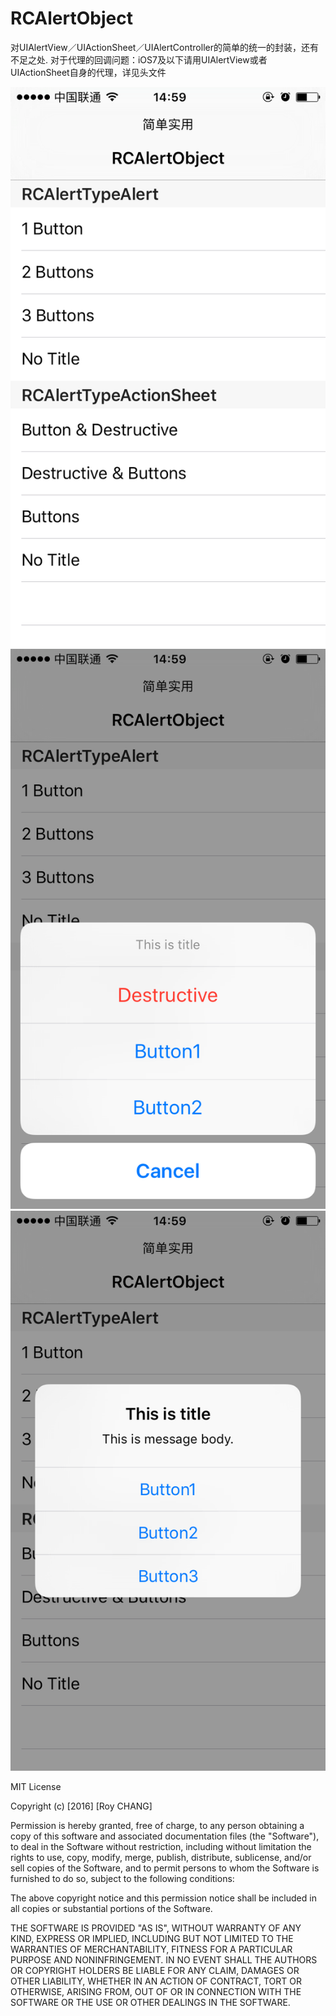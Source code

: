 # RCAlertObject
对UIAlertView／UIActionSheet／UIAlertController的简单的统一的封装，还有不足之处.
对于代理的回调问题：iOS7及以下请用UIAlertView或者UIActionSheet自身的代理，详见头文件

![image1](https://github.com/Hymn-RoyCHANG/RCAlertObject/raw/master/Images/rcalert_1.png)
![image2](https://github.com/Hymn-RoyCHANG/RCAlertObject/raw/master/Images/rcalert_2.png)
![image3](https://github.com/Hymn-RoyCHANG/RCAlertObject/raw/master/Images/rcalert_3.png)

MIT License

Copyright (c) [2016] [Roy CHANG]

Permission is hereby granted, free of charge, to any person obtaining a copy
of this software and associated documentation files (the "Software"), to deal
in the Software without restriction, including without limitation the rights
to use, copy, modify, merge, publish, distribute, sublicense, and/or sell
copies of the Software, and to permit persons to whom the Software is
furnished to do so, subject to the following conditions:

The above copyright notice and this permission notice shall be included in all
copies or substantial portions of the Software.

THE SOFTWARE IS PROVIDED "AS IS", WITHOUT WARRANTY OF ANY KIND, EXPRESS OR
IMPLIED, INCLUDING BUT NOT LIMITED TO THE WARRANTIES OF MERCHANTABILITY,
FITNESS FOR A PARTICULAR PURPOSE AND NONINFRINGEMENT. IN NO EVENT SHALL THE
AUTHORS OR COPYRIGHT HOLDERS BE LIABLE FOR ANY CLAIM, DAMAGES OR OTHER
LIABILITY, WHETHER IN AN ACTION OF CONTRACT, TORT OR OTHERWISE, ARISING FROM,
OUT OF OR IN CONNECTION WITH THE SOFTWARE OR THE USE OR OTHER DEALINGS IN THE
SOFTWARE.
